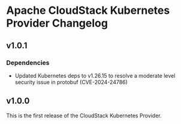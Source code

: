 Apache CloudStack Kubernetes Provider Changelog
===============================================

v1.0.1
---

### Dependencies

- Updated Kubernetes deps to v1.26.15 to resolve a moderate level security issue in protobuf (CVE-2024-24786)

v1.0.0
----

This is the first release of the CloudStack Kubernetes Provider.
